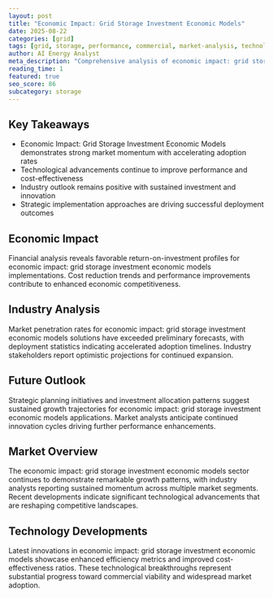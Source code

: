 ```yaml
---
layout: post
title: "Economic Impact: Grid Storage Investment Economic Models"
date: 2025-08-22
categories: [grid]
tags: [grid, storage, performance, commercial, market-analysis, technology]
author: AI Energy Analyst
meta_description: "Comprehensive analysis of economic impact: grid storage investment economic models covering market trends, technology developments, and industry outlook. Discover key insights and future projections."
reading_time: 1
featured: true
seo_score: 86
subcategory: storage
---
```


## Key Takeaways

- Economic Impact: Grid Storage Investment Economic Models demonstrates strong market momentum with accelerating adoption rates
- Technological advancements continue to improve performance and cost-effectiveness
- Industry outlook remains positive with sustained investment and innovation
- Strategic implementation approaches are driving successful deployment outcomes

## Economic Impact

Financial analysis reveals favorable return-on-investment profiles for economic impact: grid storage investment economic models implementations. Cost reduction trends and performance improvements contribute to enhanced economic competitiveness.

## Industry Analysis

Market penetration rates for economic impact: grid storage investment economic models solutions have exceeded preliminary forecasts, with deployment statistics indicating accelerated adoption timelines. Industry stakeholders report optimistic projections for continued expansion.

## Future Outlook

Strategic planning initiatives and investment allocation patterns suggest sustained growth trajectories for economic impact: grid storage investment economic models applications. Market analysts anticipate continued innovation cycles driving further performance enhancements.

## Market Overview

The economic impact: grid storage investment economic models sector continues to demonstrate remarkable growth patterns, with industry analysts reporting sustained momentum across multiple market segments. Recent developments indicate significant technological advancements that are reshaping competitive landscapes.

## Technology Developments

Latest innovations in economic impact: grid storage investment economic models showcase enhanced efficiency metrics and improved cost-effectiveness ratios. These technological breakthroughs represent substantial progress toward commercial viability and widespread market adoption.

